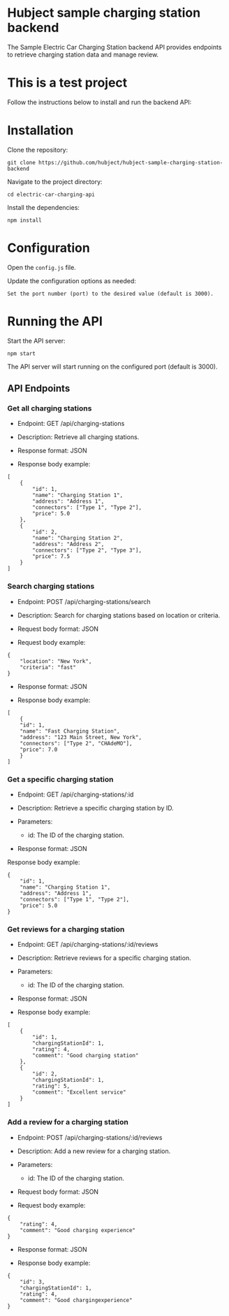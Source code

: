 # Hubject sample charging station backend

The Sample Electric Car Charging Station backend API provides endpoints to retrieve charging station data and manage review.

# This is a test project

Follow the instructions below to install and run the backend API:

# Installation

Clone the repository:

```
git clone https://github.com/hubject/hubject-sample-charging-station-backend
```

Navigate to the project directory:

```
cd electric-car-charging-api
```

Install the dependencies:

```
npm install
```

# Configuration

Open the ```config.js``` file.

Update the configuration options as needed:

```
Set the port number (port) to the desired value (default is 3000).
```

# Running the API

Start the API server:

```
npm start
```

The API server will start running on the configured port (default is 3000).

## API Endpoints

### Get all charging stations

* Endpoint: GET /api/charging-stations

* Description: Retrieve all charging stations.

* Response format: JSON

* Response body example:

```
[
    {
        "id": 1,
        "name": "Charging Station 1",
        "address": "Address 1",
        "connectors": ["Type 1", "Type 2"],
        "price": 5.0
    },
    {
        "id": 2,
        "name": "Charging Station 2",
        "address": "Address 2",
        "connectors": ["Type 2", "Type 3"],
        "price": 7.5
    }
]
```

### Search charging stations

* Endpoint: POST /api/charging-stations/search

* Description: Search for charging stations based on location or criteria.

* Request body format: JSON

* Request body example:
```
{
    "location": "New York",
    "criteria": "fast"
}
```
* Response format: JSON

* Response body example:
```
[
    {
    "id": 1,
    "name": "Fast Charging Station",
    "address": "123 Main Street, New York",
    "connectors": ["Type 2", "CHAdeMO"],
    "price": 7.0
    }
]
```
### Get a specific charging station

* Endpoint: GET /api/charging-stations/:id

* Description: Retrieve a specific charging station by ID.
* Parameters:
  * id: The ID of the charging station.
* Response format: JSON

Response body example:
```
{
    "id": 1,
    "name": "Charging Station 1",
    "address": "Address 1",
    "connectors": ["Type 1", "Type 2"],
    "price": 5.0
}
```
### Get reviews for a charging station

* Endpoint: GET /api/charging-stations/:id/reviews

* Description: Retrieve reviews for a specific charging station.

* Parameters:

  * id: The ID of the charging station.

* Response format: JSON

* Response body example:
```
[
    {
        "id": 1,
        "chargingStationId": 1,
        "rating": 4,
        "comment": "Good charging station"
    },
    {
        "id": 2,
        "chargingStationId": 1,
        "rating": 5,
        "comment": "Excellent service"
    }
]
```
### Add a review for a charging station

* Endpoint: POST /api/charging-stations/:id/reviews

* Description: Add a new review for a charging station.

* Parameters:

    * id: The ID of the charging station.

* Request body format: JSON

* Request body example:
```
{
    "rating": 4,
    "comment": "Good charging experience"
}
```
* Response format: JSON

* Response body example:
```
{
    "id": 3,
    "chargingStationId": 1,
    "rating": 4,
    "comment": "Good chargingexperience"
}
```
